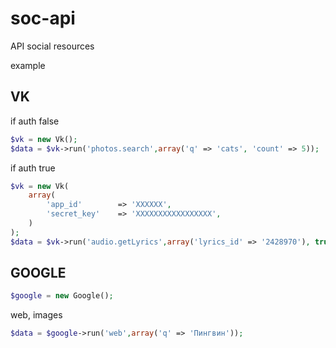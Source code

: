 # soc-api
API social resources

example

VK
----

if auth false
```php
$vk = new Vk();
$data = $vk->run('photos.search',array('q' => 'cats', 'count' => 5));
```
if auth true
```php
$vk = new Vk(
    array(
        'app_id'        => 'XXXXXX',
        'secret_key'    => 'XXXXXXXXXXXXXXXXX',
    )
);
$data = $vk->run('audio.getLyrics',array('lyrics_id' => '2428970'), true);
```

GOOGLE
----

```php
$google = new Google();
```

web, images
```php
$data = $google->run('web',array('q' => 'Пингвин'));
```
